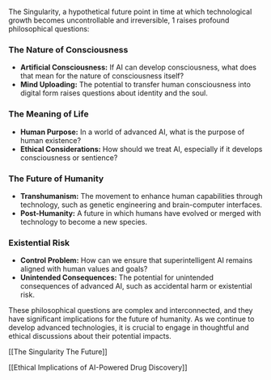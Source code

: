 
The Singularity, a hypothetical future point in time at which technological growth becomes uncontrollable and irreversible, 1 raises profound philosophical questions:  



### The Nature of Consciousness

- **Artificial Consciousness:** If AI can develop consciousness, what does that mean for the nature of consciousness itself?
- **Mind Uploading:** The potential to transfer human consciousness into digital form raises questions about identity and the soul.

### The Meaning of Life

- **Human Purpose:** In a world of advanced AI, what is the purpose of human existence?
- **Ethical Considerations:** How should we treat AI, especially if it develops consciousness or sentience?

### The Future of Humanity

- **Transhumanism:** The movement to enhance human capabilities through technology, such as genetic engineering and brain-computer interfaces.
- **Post-Humanity:** A future in which humans have evolved or merged with technology to become a new species.

### Existential Risk

- **Control Problem:** How can we ensure that superintelligent AI remains aligned with human values and goals?
- **Unintended Consequences:** The potential for unintended consequences of advanced AI, such as accidental harm or existential risk.

These philosophical questions are complex and interconnected, and they have significant implications for the future of humanity. As we continue to develop advanced technologies, it is crucial to engage in thoughtful and ethical discussions about their potential impacts.

[[The Singularity The Future]]

[[Ethical Implications of AI-Powered Drug Discovery]]
